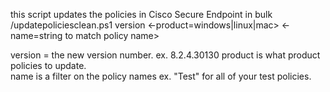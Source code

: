 this script updates the policies in Cisco Secure Endpoint in bulk
/updatepoliciesclean.ps1  version <-product=windows|linux|mac> <-name=string to match policy name>

version = the new version number.  ex. 8.2.4.30130
product is what product policies to update.  
name is a filter on the policy names ex. "Test" for all of your test policies. 
